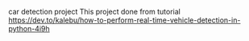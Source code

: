 car detection project 
This project done from tutorial 
https://dev.to/kalebu/how-to-perform-real-time-vehicle-detection-in-python-4i9h

